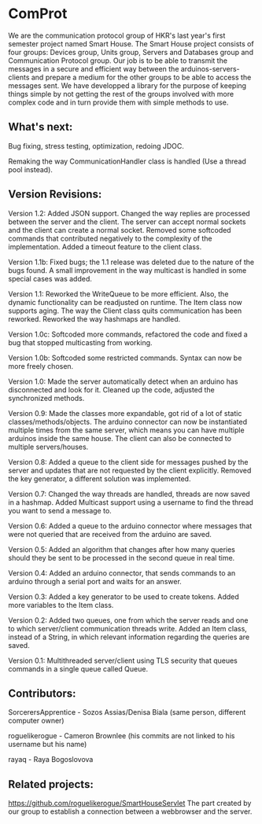 ComProt
=======

We are the communication protocol group of HKR's last year's first semester project named Smart House.
The Smart House project consists of four groups: Devices group, Units group, Servers and Databases group and Communication Protocol group.
Our job is to be able to transmit the messages in a secure and efficient way between the arduinos-servers-clients and prepare a medium for the other groups to be able to access the messages sent. 
We have developped a library for the purpose of keeping things simple by not getting the rest of the groups involved with more complex code and in turn provide them with simple methods to use.

What's next:
------------

Bug fixing, stress testing, optimization, redoing JDOC.

Remaking the way CommunicationHandler class is handled (Use a thread pool instead).

Version Revisions:
-------------------

Version 1.2: Added JSON support. Changed the way replies are processed between the server and the client. The server can accept normal sockets and the client can create a normal socket. Removed some softcoded commands that contributed negatively to the complexity of the implementation. Added a timeout feature to the client class.

Version 1.1b: Fixed bugs; the 1.1 release was deleted due to the nature of the bugs found. A small improvement in the way multicast is handled in some special cases was added.

Version 1.1: Reworked the WriteQueue to be more efficient. Also, the dynamic functionality can be readjusted on runtime. 
The Item class now supports aging.
The way the Client class quits communication has been reworked.
Reworked the way hashmaps are handled.

Version 1.0c: Softcoded more commands, refactored the code and fixed a bug that stopped multicasting from working.

Version 1.0b: Softcoded some restricted commands. Syntax can now be more freely chosen.

Version 1.0: Made the server automatically detect when an arduino has disconnected and look for it. Cleaned up the code, adjusted the synchronized methods.

Version 0.9: Made the classes more expandable, got rid of a lot of static classes/methods/objects. The arduino connector can now be instantiated multiple times from the same server, which means you can have multiple arduinos inside the same house. The client can also be connected to multiple servers/houses.

Version 0.8: Added a queue to the client side for messages pushed by the server and updates that are not requested by the client explicitly. Removed the key generator, a different solution was implemented.

Version 0.7: Changed the way threads are handled, threads are now saved in a hashmap. Added Multicast support using a username to find the thread you want to send a message to.

Version 0.6:
Added a queue to the arduino connector where messages that were not queried that are received from the arduino are saved.

Version 0.5:
Added an algorithm that changes after how many queries should they be sent to be processed in the second queue in real time.

Version 0.4:
Added an arduino connector, that sends commands to an arduino through a serial port and waits for an answer.

Version 0.3:
Added a key generator to be used to create tokens.
Added more variables to the Item class.

Version 0.2:
Added two queues, one from which the server reads and one to which server/client communication threads write.
Added an Item class, instead of a String, in which relevant information regarding the queries are saved.

Version 0.1:
Multithreaded server/client using TLS security that queues commands in a single queue called Queue.

Contributors:
--------------

SorcerersApprentice - Sozos Assias/Denisa Biala (same person, different computer owner)

roguelikerogue - Cameron Brownlee (his commits are not linked to his username but his name)

rayaq - Raya Bogoslovova

Related projects:
----------------

https://github.com/roguelikerogue/SmartHouseServlet The part created by our group to establish a connection between a webbrowser and the server.

